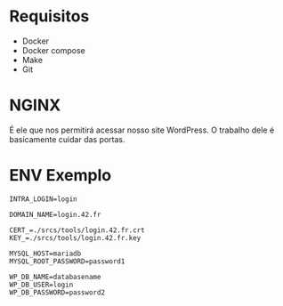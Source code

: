 # Requisitos
 - Docker
 - Docker compose
 - Make
 - Git

# NGINX
É ele que nos permitirá acessar nosso site WordPress. O trabalho dele é basicamente cuidar das portas.

# ENV Exemplo
```
INTRA_LOGIN=login

DOMAIN_NAME=login.42.fr

CERT_=./srcs/tools/login.42.fr.crt
KEY_=./srcs/tools/login.42.fr.key

MYSQL_HOST=mariadb
MYSQL_ROOT_PASSWORD=password1

WP_DB_NAME=databasename
WP_DB_USER=login
WP_DB_PASSWORD=password2
```
